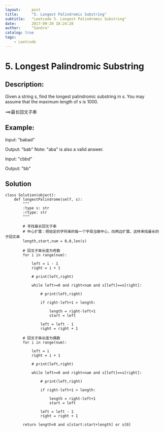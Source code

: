 ```yaml
---
layout:     post
title:      "5. Longest Palindromic Substring"
subtitle:   "Leetcode 5. Longest Palindromic Substring"
date:       2017-09-20 18:24:28
author:     "Sandra"
catalog: true
tags:
    - Leetcode
---
```


# 5. Longest Palindromic Substring

## Description:

Given a string s, find the longest palindromic substring in s. You may assume that the maximum length of s is 1000.

==>最长回文子串

## Example:

  Input: "babad"

  Output: "bab" Note: "aba" is also a valid answer.

  Input: "cbbd"

  Output: "bb"
  
## Solution
    class Solution(object):
        def longestPalindrome(self, s):
            """
            :type s: str
            :rtype: str
            """
            
            # 寻找最长回文子串
            # 中心扩展：把给定的字符串的每一个字母当做中心，向两边扩展，这样来找最长的子回文串
            length,start,num = 0,0,len(s)
            
            # 回文子串长度为奇数
            for i in range(num):
                
                left = i - 1               
                right = i + 1
                
                # print(left,right)
                
                while left>=0 and right<num and s[left]==s[right]:
                    
                    # print(left,right)
                    
                    if right-left+1 > length:
                        
                        length = right-left+1
                        start = left
                        
                    left = left - 1
                    right = right + 1 
            
            # 回文子串长度为偶数
            for i in range(num):
                
                left = i                
                right = i + 1
                
                # print(left,right)
                
                while left>=0 and right<num and s[left]==s[right]:
                    
                    # print(left,right)
                    
                    if right-left+1 > length:
                        
                        length = right-left+1
                        start = left
                        
                    left = left - 1
                    right = right + 1 
                   
            return length>0 and s[start:start+length] or s[0]
                
